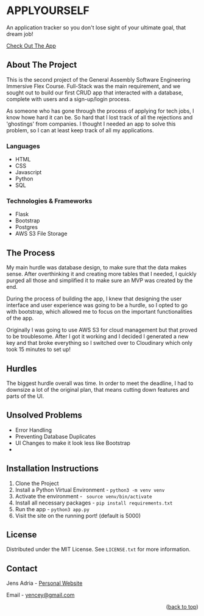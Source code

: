 # APPLYOURSELF

An application tracker so you don't lose sight of your ultimate goal, that dream job!

[Check Out The App](https://jfa-ga-project.herokuapp.com)
## About The Project

This is the second project of the General Assembly Software Engineering Immersive Flex Course. Full-Stack was the main requirement, and we sought out to build our first CRUD app that interacted with a database, complete with users and a sign-up/login process.

As someone who has gone through the process of applying for tech jobs, I know howe hard it can be. So hard that I lost track of all the rejections and 'ghostings' from companies. I thought I needed an app to solve this problem, so I can at least keep track of all my applications.

### Languages

* HTML
* CSS
* Javascript
* Python
* SQL
### Technologies & Frameworks

* Flask
* Bootstrap
* Postgres
* AWS S3 File Storage
  
## The Process

My main hurdle was database design, to make sure that the data makes sense. After overthinking it and creating more tables that I needed, I quickly purged all those and simplified it to make sure an MVP was created by the end.

During the process of building the app, I knew that designing the user interface and user experience was going to be a hurdle, so I opted to go with bootstrap, which allowed me to focus on the important functionalities of the app.

Originally I was going to use AWS S3 for cloud management but that proved to be troublesome. After I got it working and I decided I generated a new key and that broke everything so I switched over to Cloudinary which only took 15 minutes to set up!

## Hurdles

The biggest hurdle overall was time. In order to meet the deadline, I had to downsize a lot of the original plan, that means cutting down features and parts of the UI. 
## Unsolved Problems

* Error Handling
* Preventing Database Duplicates
* UI Changes to make it look less like Bootstrap
* 
 
## Installation Instructions
1. Clone the Project
2. Install a Python Virtual Environment - ` python3 -m venv venv `
3. Activate the environment - ` source venv/bin/activate`
4. Install all necessary packages - `pip install requirements.txt`
5. Run the app - `python3 app.py`
6. Visit the site on the running port! (default is 5000)

## License

Distributed under the MIT License. See `LICENSE.txt` for more information.
## Contact

Jens Adria - [Personal Website](https://ww.jensadria.net)

Email - yencey@gmail.com


<p align="right">(<a href="#top">back to top</a>)</p>
